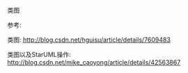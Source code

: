 类图

参考: 

类图: http://blog.csdn.net/hguisu/article/details/7609483

类图以及StarUML操作: http://blog.csdn.net/mike_caoyong/article/details/42563867